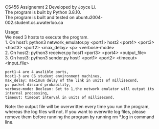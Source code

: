 CS456 Assignemnt 2   Developed by Joyce Li. \
The program is built by Python 3.8.10. \
The program is built and tested on ubuntu2004-002.student.cs.uwaterloo.ca

Usage: \
    We need 3 hosts to execute the program. \
    1. On host1: python3 network_emulator.py \<port1> host2 \<port4> \<port3> \<host3> \<port2> <max_delay> \<p> \<verbose-mode> \
    2. On host2: python3 receiver.py host1 \<port3> \<port4> \<output_file> \
    3. On host3: python3 sender.py host1 \<port1> \<port2> \<timeout> \<input_file>
    
    port1-4 are 4 avalible ports,
    host1-3 are CS student environment machines,
    max_delay: maximum delay of the link in units of millisecond,
    p: packet discard probability,
    verbose-mode: Boolean: Set to 1,the network emulator will output its internal processing,
    timeout: timeout interval in units of millisecond.

Note: the output file will be overwritten every time you run the program, whereas the log files will not. If you want to overwrite log files, please remove them before running the program by running rm *.log in command line.
